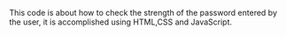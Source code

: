 This code is about how to check the strength of the password entered by the user, it is accomplished using HTML,CSS and JavaScript.